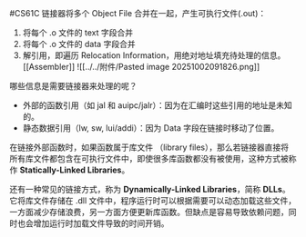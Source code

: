 #CS61C 
链接器将多个 Object File 合并在一起，产生可执行文件(.out)：
1. 将每个 .o 文件的 text 字段合并
2. 将每个 .o 文件的 data 字段合并
3. 解引用，即遍历 Relocation Information，用绝对地址填充待处理的信息。[[Assembler]]
![[../../附件/Pasted image 20251002091826.png]]

哪些信息是需要链接器来处理的呢？
- 外部的函数引用（如 jal 和 auipc/jalr）：因为在汇编时这些引用的地址是未知的。
- 静态数据引用（lw, sw, lui/addi）：因为 Data 字段在链接时移动了位置。


在链接外部函数时，如果函数属于库文件 （library files），那么若链接器直接将所有库文件都包含在可执行文件中，即使很多库函数都没有被使用，这种方式被称作 **Statically-Linked Libraries**。

还有一种常见的链接方式，称为 **Dynamically-Linked Libraries**，简称 **DLLs**。它将库文件存储在 .dll 文件中，程序运行时可以根据需要可以动态加载这些文件，一方面减少存储浪费，另一方面方便更新库函数。但缺点是容易导致依赖问题，同时也会增加运行时加载文件导致的时间开销。